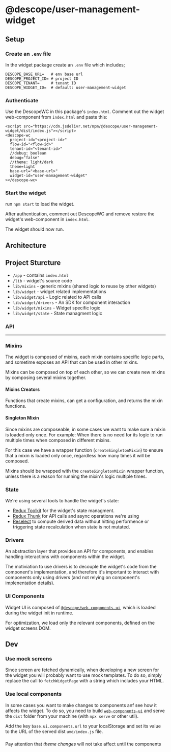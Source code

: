 # @descope/user-management-widget

## Setup

### Create an `.env` file

In the widget package create an `.env` file which includes;

```
DESCOPE_BASE_URL=   # env base url
DESCOPE_PROJECT_ID= # project ID
DESCOPE_TENANT=     # tenant ID
DESCOPE_WIDGET_ID=  # default: user-management-widget
```

### Authenticate

Use the DescopeWC in this package's `index.html`. Comment out the widget web-component from `index.html` and paste this:

```
<script src="https://cdn.jsdelivr.net/npm/@descope/user-management-widget/dist/index.js"></script>
<descope-wc
  project-id="<project-id>"
  flow-id="<flow-id>"
  tenant-id="<tenant-id>"
  //debug: boolean
  debug="false"
  //theme: light/dark
  theme=light
  base-url="<base-url>"
  widget-id="user-management-widget"
></descope-wc>
```

### Start the widget

run `npm start` to load the widget.

After authentication, comment out DescopeWC and remove restore the widget's web-component in `index.html`.

The widget should now run.

## Architecture

## Project Sturcture

- `/app` - contains `index.html`
- `/lib` - widget's source code
- `lib/mixins` - generic mixins (shared logic to reuse by other widgets)
- `lib/widget` - widget related implementations
- `lib/widget/api` - Logic related to API calls
- `lib/widget/drivers` - An SDK for component interaction
- `lib/widget/mixins` - Widget specific logic
- `lib/widget/state` - State managment logic

### API

---

### Mixins

The widget is composed of mixins, each mixin contains specific logic parts, and sometime exposes an API that can be used in other mixins.

Mixins can be composed on top of each other, so we can create new mixins by composing several mixins together.

#### Mixins Creators

Functions that create mixins, can get a configuration, and returns the mixin functions.

#### Singleton Mixin

Since mixins are composeable, in some cases we want to make sure a mixin is loaded only once. For example: When there is no need for its logic to run multiple times when composed in different mixins.

For this case we have a wrapper function (`createSingletonMixin`) to ensure that a mixin is loaded only once, regardless how many times it will be composed.

Mixins should be wrapped with the `createSingletonMixin` wrapper function, unless there is a reason for running the mixin's logic multiple times.

### State

We're using several tools to handle the widget's state:

- [Redux Toolkit](https://redux-toolkit.js.org/) for the widget's state managment.
- [Redux Thunk](https://github.com/reduxjs/redux-thunk) for API calls and async operations we're using
- [Reselect](https://github.com/reduxjs/reselect) to compute derived data without hitting performence or triggering state recalculation when state is not mutated.

### Drivers

An abstraction layer that provides an API for components, and enables handling interactions with components within the widget.

The motiviation to use drivers is to decouple the widget's code from the component's implementation, and therefore it's important to interact with components only using drivers (and not relying on component's implenentation details).

### UI Components

Widget UI is composed of [`@descope/web-components-ui`](https://github.com/descope/web-components-ui), which is loaded during the widget init in runtime.

For optimization, we load only the relevant components, defined on the widget screens DOM.

## Dev

### Use mock screens

Since screen are fetched dynamically, when developing a new screen for the widget you will probably want to use mock templates. To do so, simply replace the call to `fetchWidgetPage` with a string which includes your HTML.

### Use local components

In some cases you want to make changes to components anf see how it affects the widget. To do so, you need to build [`web-components-ui`](https://github.com/descope/web-components-ui) and serve the `dist` folder from your machine (with `npx serve` or other util).

Add the key `base.ui.components.url` to your localStorage and set its value to the URL of the served dist `umd/index.js` file.

###

Pay attention that _theme changes_ will not take affect until the components
